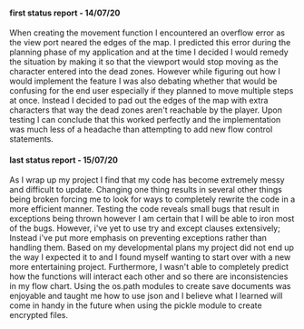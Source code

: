 #### first status report - 14/07/20
When creating the movement function I encountered an overflow error as the view port neared the
edges of the map. I predicted this error during the planning phase of my application and
at the time I decided I would remedy the situation by making it so that the viewport would
stop moving as the character entered into the dead zones.
However while figuring out how I would implement the feature I was also debating whether
that would be confusing for the end user especially if they planned to move multiple steps at once.
Instead I decided to pad out the edges of the map with extra characters that way the dead zones
aren't reachable by the player. Upon testing I can conclude that this worked perfectly
and the implementation was much less of a headache than attempting to add new flow control statements.

#### last status report - 15/07/20
As I wrap up my project I find that my code has become extremely messy and difficult to update. Changing one
thing results in several other things being broken forcing me to look for ways to completely rewrite
the code in a more efficient manner.
Testing the code reveals small bugs that result in exceptions being thrown however I am certain that I
will be able to iron most of the bugs. However, i've yet to use try and except clauses extensively;
Instead i've put more emphasis on preventing exceptions rather than handling them.
Based on my developmental plans my project did not end up the way I expected it to and I found myself
wanting to start over with a new more entertaining project.
Furthermore, I wasn't able to completely predict how the functions will interact each other and so there
are inconsistencies in my flow chart.
Using the os.path modules to create save documents was enjoyable and taught me how to use json and I believe
what I learned will come in handy in the future when using the pickle module to create encrypted files.
